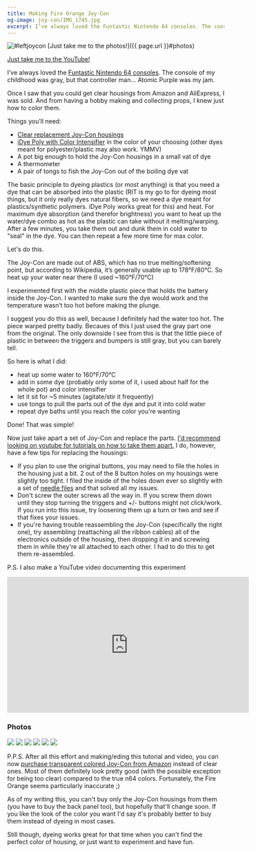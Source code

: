 ```yaml
---
title: Making Fire Orange Joy-Con
og-image: joy-con/IMG_1745.jpg
excerpt: I’ve always loved the Funtastic Nintendo 64 consoles. The console of my childhood was gray, but that controller man… Atomic Purple was my jam.
---
```


![#leftjoycon](/img/joy-con/IMG_1745.jpg)
[Just take me to the photos!]({{ page.url }}#photos)

[Just take me to the YouTube!](https://www.youtube.com/embed/gCNbDy_LYfw)


I’ve always loved the [Funtastic Nintendo 64 consoles](http://nintendo64.wikia.com/wiki/Funtastic_Color_Series). The console of my childhood was gray, but that controller man… Atomic Purple was my jam.

Once I saw that you could get clear housings from Amazon and AliExpress, I was sold. And from having a hobby making and collecting props, I knew just how to color them.  

Things you’ll need:
- [Clear replacement Joy-Con housings](https://www.amazon.com/gp/product/B07527NNBG/ref=as_li_tl?ie=UTF8&tag=holimandotorg-20&camp=1789&creative=9325&linkCode=as2&creativeASIN=B07527NNBG&linkId=2c675c7f9fde1bcd1484ad05f1abf719)
 - [iDye Poly with Color Intensifier](https://www.amazon.com/gp/product/B00EYK21UY/ref=as_li_tl?ie=UTF8&tag=holimandotorg-20&camp=1789&creative=9325&linkCode=as2&creativeASIN=B00EYK21UY&linkId=8e235289620d76fb8104da960faaea68) in the color of your choosing (other dyes meant for polyester/plastic may also work. YMMV)
 - A pot big enough to hold the Joy-Con housings in a small vat of dye
 - A thermometer
 - A pair of tongs to fish the Joy-Con out of the boiling dye vat  

The basic principle to dyeing plastics (or most anything) is that you need a dye that can be absorbed into the plastic (RIT is my go to for dyeing most things, but it only really dyes natural fibers, so we need a dye meant for plastics/synthetic polymers. iDye Poly works great for this) and heat. For maximum dye absorption (and therefor brightness) you want to heat up the water/dye combo as hot as the plastic can take without it melting/warping. After a few minutes, you take them out and dunk them in cold water to "seal" in the dye. You can then repeat a few more time for max color.  

Let's do this.  

The Joy-Con are made out of ABS, which has no true melting/softening point, but according to Wikipedia, it’s generally usable up to 178°F/80°C. So heat up your water near there (I used ~160°F/70°C)  

I experimented first with the middle plastic piece that holds the battery inside the Joy-Con. I wanted to make sure the dye would work and the temperature wasn’t too hot before making the plunge.  

I suggest you do this as well, because I definitely had the water too hot. The piece warped pretty badly. Becaues of this I just used the gray part one from the original. The only downside I see from this is that the little piece of plastic in between the triggers and bumpers is still gray, but you can barely tell.  

So here is what I did:
 - heat up some water to 160°F/70°C
 - add in some dye (probably only some of it, i used about half for the whole pot) and color intensifier
 - let it sit for ~5 minutes (agitate/stir it frequently)
 - use tongs to pull the parts out of the dye and put it into cold water
 - repeat dye baths until you reach the color you’re wanting  

Done! That was simple!  

Now just take apart a set of Joy-Con and replace the parts.
[I'd recommend looking on youtube for tutorials on how to take them apart.](https://www.youtube.com/watch?v=unZABUO5w60) I do, however, have a few tips for replacing the housings:
 - If you plan to use the original buttons, you may need to file the holes in the housing just a bit. 2 out of the 8 button holes on my housings were slightly too tight. I filed the inside of the holes down ever so slightly with a set of [needle files](https://www.amazon.com/gp/product/B01MRCZKIX/ref=as_li_qf_sp_asin_il_tl?ie=UTF8&tag=holimandotorg-20&camp=1789&creative=9325&linkCode=as2&creativeASIN=B01MRCZKIX&linkId=96d945b48823d05b6d50187b541aaa18) and that solved all my issues.
 - Don't screw the outer screws all the way in. If you screw them down until they stop turning the triggers and +/- buttons might not click/work. If you run into this issue, try loosening them up a turn or two and see if that fixes your issues.
 - If you're having trouble reassembling the Joy-Con (specifically the right one), try assembling (reattaching all the ribbon cables) all of the electronics outside of the housing, then dropping it in and screwing them in while they're all attached to each other. I had to do this to get them re-assembled.

P.S. I also make a YouTube video documenting this experiment 

<iframe width="560" height="315" src="https://www.youtube.com/embed/gCNbDy_LYfw" frameborder="0" allowfullscreen></iframe>


### Photos
![](/img/joy-con/IMG_1729.jpg)
![](/img/joy-con/IMG_1743.jpg)
![](/img/joy-con/IMG_1734.jpg)
![](/img/joy-con/IMG_1736.jpg)
![](/img/joy-con/IMG_1745.jpg)
![](/img/joy-con/IMG_1748.jpg)

P.P.S. After all this effort and making/eding this tutorial and video, you can now [purchase transparent colored Joy-Con from Amazon](https://www.amazon.com/gp/product/B07527NNBG/ref=as_li_tl?ie=UTF8&tag=holimandotorg-20&camp=1789&creative=9325&linkCode=as2&creativeASIN=B07527NNBG&linkId=2c675c7f9fde1bcd1484ad05f1abf719) instead of clear ones. Most of them definitely look pretty good (with the possible exception for being too clear) compared to the true n64 colors. Fortunately, the Fire Orange seems particularly inaccurate ;)  

As of my writing this, you can't buy only the Joy-Con housings from them (you have to buy the back panel too), but hopefully that'll change soon. If you like the look of the color you want I'd say it's probably better to buy them instead of dyeing in most cases.  

Still though, dyeing works great for that time when you can't find the perfect color of housing, or just want to experiment and have fun.
